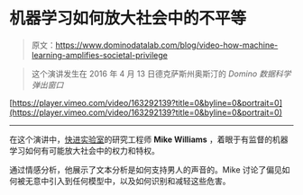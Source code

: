 # 机器学习如何放大社会中的不平等

> 原文：<https://www.dominodatalab.com/blog/video-how-machine-learning-amplifies-societal-privilege>

> 这个演讲发生在 2016 年 4 月 13 日德克萨斯州奥斯汀的 *Domino 数据科学弹出窗口*

[https://player.vimeo.com/video/163292139?title=0&byline=0&portrait=0](https://player.vimeo.com/video/163292139?title=0&byline=0&portrait=0)

* * *

在这个演讲中，[快进实验室](http://www.fastforwardlabs.com/)的研究工程师 **Mike Williams** ，着眼于有监督的机器学习如何有可能放大社会中的权力和特权。

通过情感分析，他展示了文本分析是如何支持男人的声音的。Mike 讨论了偏见如何被无意中引入到任何模型中，以及如何识别和减轻这些危害。